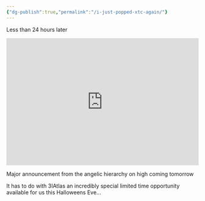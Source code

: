 ```yaml
---
{"dg-publish":true,"permalink":"/i-just-popped-xtc-again/"}
---
```


Less than 24 hours later
<div style="overflow:hidden;position:relative;display:flex;flex-direction:column;justify-content:center;align-items:center;"><iframe frameborder="0" scrolling="no" marginheight="0" marginwidth="0" width="600" height="332" type="text/html" src="https://www.youtube.com/embed/ONhW9fqvyLw?autoplay=0&fs=0&iv_load_policy=3&showinfo=0&rel=0&cc_load_policy=0&start=0"></iframe><div style="position: absolute;bottom: 10px;left: 0;right: 0;margin-left: auto;margin-right: auto;color: #000;text-align: center;"></div><div style="overflow:auto;position:absolute;height:0;width:0"><a href="https://www.poper.ai/tools/embed-youtube-video/">Embed Youtube Video</a></div></div>

Major announcement from the angelic hierarchy on high coming tomorrow 

It has to do with 3IAtlas
an incredibly special 
limited time opportunity
available for us this Halloweens Eve...

